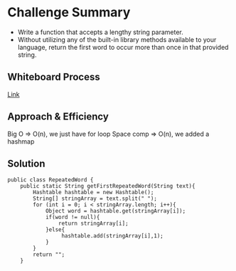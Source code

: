 # Challenge Summary
* Write a function that accepts a lengthy string parameter.
* Without utilizing any of the built-in library methods available to your language, return the first word to occur more than once in that provided string.

## Whiteboard Process
[Link](https://docs.google.com/drawings/d/1q_BQ10IiLeRI4ySWByW_nF8EiEQaKwMBbE_ZW0aQVCk/edit?usp=sharing)

## Approach & Efficiency
Big O => O(n), we just have for loop
Space comp => O(n), we added a hashmap

## Solution
```
public class RepeatedWord {
    public static String getFirstRepeatedWord(String text){
        Hashtable hashtable = new Hashtable();
        String[] stringArray = text.split(" ");
        for (int i = 0; i < stringArray.length; i++){
            Object word = hashtable.get(stringArray[i]);
            if(word != null){
                return stringArray[i];
            }else{
                 hashtable.add(stringArray[i],1);
            }
        }
        return "";
    }
```